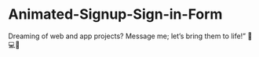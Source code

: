 # Animated-Signup-Sign-in-Form

Dreaming of web and app projects? Message me; let’s bring them to life!” 🌟💻📱
